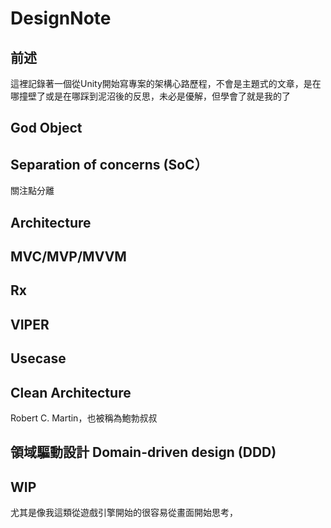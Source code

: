 # DesignNote

## 前述
這裡記錄著一個從Unity開始寫專案的架構心路歷程，不會是主題式的文章，是在哪撞壁了或是在哪踩到泥沼後的反思，未必是優解，但學會了就是我的了

## God Object

## Separation of concerns (SoC）
關注點分離

## Architecture

## MVC/MVP/MVVM

## Rx

## VIPER

## Usecase

## Clean Architecture
Robert C. Martin，也被稱為鮑勃叔叔

## 領域驅動設計 Domain-driven design (DDD)

## WIP
尤其是像我這類從遊戲引擎開始的很容易從畫面開始思考，
